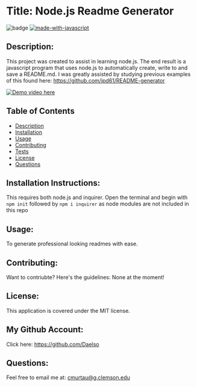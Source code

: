
# Title: Node.js Readme Generator 

![badge](https://img.shields.io/badge/license-MIT-darkred) [![made-with-javascript](https://img.shields.io/badge/Made%20with-JavaScript-1f425f.svg)](https://www.javascript.com)


## Description:

This project was created to assist in learning node.js. The end result is a javascript program that uses node.js to automatically create,  write to and save a README.md. I was greatly assisted by studying previous examples of this found here: https://github.com/jpd61/README-generator

[![Demo video here](https://img.youtube.com/vi/v=bCvQ8fNOwxA/0.jpg)](https://www.youtube.com/watch?v=bCvQ8fNOwxA)


## Table of Contents
- [Description](#description)
- [Installation](#installation)
- [Usage](#usage)
- [Contributing](#contributing)
- [Tests](#tests)
- [License](#license)
- [Questions](#questions)

## Installation Instructions:

This requires both node.js and  inquirer. Open the terminal and begin with ```npm init``` followed by ```npm i inquirer``` as node modules are not included in this repo

## Usage:

To generate professional looking readmes with ease.

## Contributing:

Want to contriubte? Here's the guidelines: None at the moment!


## License:

This application is covered under the MIT license. 

## My Github Account:

  Click here: https://github.com/Daelso

## Questions:

  Feel free to email me at: cmurtau@g.clemson.edu

